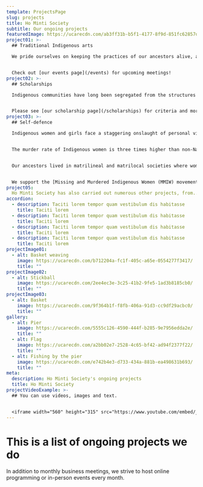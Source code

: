 ```yaml
---
template: ProjectsPage
slug: projects
title: Ho Minti Society
subtitle: Our ongoing projects
featuredImage: https://ucarecdn.com/ab3ff31b-b5f1-4177-8f9d-851fc62857d8/
project01: >-
  ## Traditional Indigenous arts

  We pride ourselves on keeping the practices of our ancestors alive, and we host regular meetings at which experts and novices alike come together to practice beading, stitchwork, moccasin sewing, pine needle basketry, and other crafts.


  Check out [our events page](/events) for upcoming meetings!
project02: >-
  ## Scholarships

  Indigenous communities have long been segregated from the structures of social, political, and economic power, and one of the ways in which that segregation has played out has been through the unequal access of education for Indigenous youth. One of Ho Minti Society’s purpose is to support education. 


  Please see [our scholarship page](/scholarships) for criteria and more details. 
project03: >-
  ## Self-defence

  Indigenous women and girls face a staggering onslaught of personal violence.


  The murder rate of Indigenous women is three times higher than non-Native women. It is the third leading cause of death for Indigenous women; over 85 percent of them have experienced violence and historical trauma. 


  Our ancestors lived in matrilineal and matrilocal societies where women were respected as sacred life-givers.  We must work diligently to end cultures of toxic misogyny and lateral violence. 


  We support the [Missing and Murdered Indigenous Women (MMIW) movement](https://www.facebook.com/mmiw.tx.rematriate?mibextid=LQQJ4d). We also promote women’s self-defense training.
project05:
  Ho Minti Society has also carried out numerous other projects, from...
accordion:
  - description: Taciti lorem tempor quam vestibulum dis habitasse
    title: Taciti lorem
  - description: Taciti lorem tempor quam vestibulum dis habitasse
    title: Taciti lorem
  - description: Taciti lorem tempor quam vestibulum dis habitasse
    title: Taciti lorem
  - description: Taciti lorem tempor quam vestibulum dis habitasse
    title: Taciti lorem
projectImage01:
  - alt: Basket weaving
    image: https://ucarecdn.com/b712204a-fc1f-405c-a65e-0554277f3417/
    title: ""
projectImage02:
  - alt: Stickball
    image: https://ucarecdn.com/2ee4ec3e-3c25-41b2-9fe5-1ad3b8185cb0/
    title: ""
projectImage03:
  - alt: Basket
    image: https://ucarecdn.com/9f364b1f-f8fb-406a-91d3-cc9df29acbc0/
    title: ""
gallery:
  - alt: Pier
    image: https://ucarecdn.com/5555c126-4590-444f-b285-9e7956edda2e/
    title: ""
  - alt: Flag
    image: https://ucarecdn.com/a2bb02e7-2528-4c65-bf42-ad94f2377f22/
    title: ""
  - alt: Fishing by the pier
    image: https://ucarecdn.com/e742b4e3-d733-434a-881b-ea498631b693/
    title: ""
meta:
  description: Ho Minti Society's ongoing projects
  title: Ho Minti Society
projectVideoExample: >-
  ## You can use videos, images and text.


  <iframe width="560" height="315" src="https://www.youtube.com/embed/_m2CHvfVK5I" frameborder="0" allow="accelerometer; autoplay; clipboard-write; encrypted-media; gyroscope; picture-in-picture" allowfullscreen></iframe>
---
```


# This is a list of ongoing projects we do

In addition to monthly business meetings, we strive to host online programming or in-person events every month. 